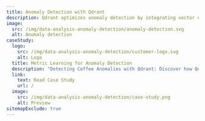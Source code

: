 ```yaml
---
title: Anomaly Detection with Qdrant
description: Qdrant optimizes anomaly detection by integrating vector embeddings for nuanced data analysis. It supports dissimilarity, diversity searches, and advanced anomaly detection techniques, enhancing applications from cybersecurity to finance with precise, efficient data insights.
image:
  src: /img/data-analysis-anomaly-detection/anomaly-detection.svg
  alt: Anomaly detection
caseStudy:
  logo:
    src: /img/data-analysis-anomaly-detection/customer-logo.svg
    alt: Logo
  title: Metric Learning for Anomaly Detection
  description: "Detecting Coffee Anomalies with Qdrant: Discover how Qdrant can be used for anomaly detection in green coffee quality control, transforming the industry's approach to sorting and classification."
  link:
    text: Read Case Study
    url: /
  image:
    src: /img/data-analysis-anomaly-detection/case-study.png
    alt: Preview
sitemapExclude: true
---
```


